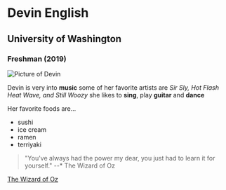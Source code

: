 # Devin English
## University of Washington
### Freshman (2019)

![Picture of Devin](Devin.jpeg)

Devin is very into **music** some of her favorite artists are _Sir Sly, Hot Flash Heat Wave, and Still Woozy_
she likes to **sing**, play **guitar** and **dance**

Her favorite foods are...
- sushi
- ice cream
- ramen
- terriyaki

>"You've always had the power my dear, you just had to learn it for yourself."
--* The Wizard of Oz

[The Wizard of Oz](https://en.wikipedia.org/wiki/The_Wonderful_Wizard_of_Oz)
